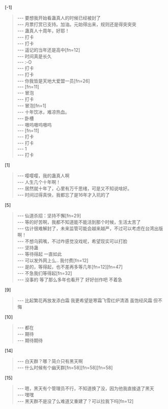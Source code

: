 
[-1] 
>--- 要想我开始看蛊真人的时候已经被封了<br>
>--- 月票打赏已支持。加油。元始得出来，规则还是得突突突<br>
>--- 蛊真人十周年，好耶！<br>
>--- 打卡<br>
>--- 打卡<br>
>--- 遥记的当年还是高中[fn=12]<br>
>--- 时间真是长久<br>
>--- :-O<br>
>--- 打卡<br>
>--- 打卡<br>
>--- 你我皆是天地大爱盟一员[fn=26]<br>
>--- [fn=11]<br>
>--- 冒泡<br>
>--- 打卡<br>
>--- 冒泡[fn=1]<br>
>--- 十年饮冰，难凉热血。<br>
>--- 卧槽<br>
>--- 嗷呜嗷呜嗷呜<br>
>--- [fn=11]<br>
>--- 打卡<br>
>--- 打卡<br>
>--- 1<br>
>--- 打卡<br>

[1] 
>--- 嘤嘤嘤，我的蛊真人啊<br>
>--- 人生几个十年啊！<br>
>--- 居然就十年了，心里有万千思绪，可是又不知说啥好。<br>
>--- 时间过得真快，我都忘了是16年才入坑的了<br>

[5] 
>--- 仙道杀招：坚持不懈[fn=29]<br>
>--- 等的好苦啊，我都不知道能不能活到那个时候，生活太苦了<br>
>--- 估计很难解封了，未来监管可能会越来越严，不过可以考虑在台湾出版啊！<br>
>--- 不想乌鸦嘴，不过咋感觉没戏呢，希望现实可以打脸<br>
>--- 坚持蛊<br>
>--- 等待得起 一直如此<br>
>--- 可以发外网上么.. 我付费[fn=12]<br>
>--- 是的，等得起，也不差再多等几年[fn=12][fn=47]<br>
>--- 不急我们等得起[fn=32]<br>
>--- 没事的 等了那么多年也看开了 好好创作吧 不着急<br>

[9] 
>--- 比起繁花再放发添白霜 我更希望是寒霜飞雪红炉清酒 虽饱经风霜 但不悔<br>

[10] 
>--- 都在<br>
>--- 期待<br>
>--- 期待期待<br>

[14] 
>--- 白天群？哪？简介只有黑天啊<br>
>--- 什么时候有个幽天群[fn=58][fn=58][fn=58]<br>

[15] 
>--- 嗯，黑天有个管理员不行，不知道换了没，因为他我直接退了黑天<br>
>--- 嘿嘿<br>
>--- 黑天群不是没了么难道又重建了？可以拉我下吗[fn=12]<br>
